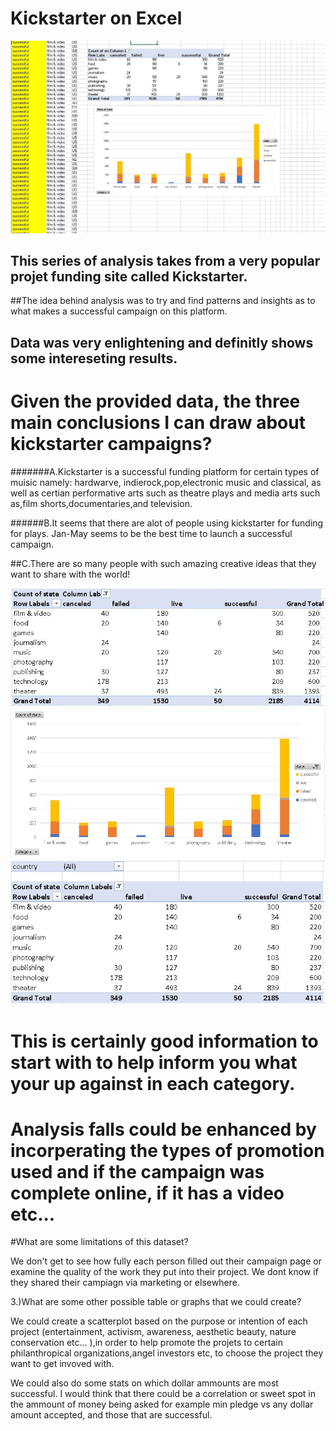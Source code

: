# Kickstarter on Excel
![](Images/SnapShots.JPG)
## This series of analysis takes from a very popular projet funding site called Kickstarter.
##The idea behind analysis was to try and find patterns and insights as to what makes a successful campaign on this platform.
## Data was very enlightening and definitly shows some intereseting results.

# Given the provided data, the three main conclusions I can draw about kickstarter campaigns? 
#######A.Kickstarter is a successful funding platform for certain types of muisic namely: hardwarve, indierock,pop,electronic music and classical, as well as certian performative arts such as theatre plays and media arts such as,film shorts,documentaries,and television.

######B.It seems that there are alot of people using kickstarter for funding for plays.
Jan-May seems to be the best time to launch a successful campaign. 

##C.There are so many people with such amazing creative ideas that they want to share with the world!






![](Images/1.JPG)
![](Images/2.JPG)
![](Images/3.JPG)
# This is certainly good information to start with to help inform you what your up against in each category. 
# Analysis falls could be enhanced by incorperating the types of promotion used and if the campaign was complete online, if it has a video etc...







#What are some limitations of this dataset? 

We don't get to see how fully each person filled out their campaign page or examine the quality of the work they put into their project. We dont know if they shared their campiagn via marketing or elsewhere.


3.)What are some other possible table or graphs that we could create? 

We could create a scatterplot based on the purpose or intention of each project  (entertainment, activism, awareness, aesthetic beauty, nature conservation etc... ),in order to help promote the projets to certain philanthropical organizations,angel investors etc, to choose the project they want to get invoved with.

We could also do some stats on which dollar ammounts are most successful. I would think that there could be a correlation or sweet spot in the ammount of money being asked for example min pledge vs any dollar amount accepted, and those that are successful.  
